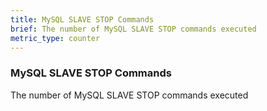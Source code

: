 ```yaml
---
title: MySQL SLAVE STOP Commands
brief: The number of MySQL SLAVE STOP commands executed
metric_type: counter
---
```

### MySQL SLAVE STOP Commands

The number of MySQL SLAVE STOP commands executed
